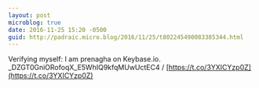 ```yaml
---
layout: post
microblog: true
date: 2016-11-25 15:20 -0500
guid: http://padraic.micro.blog/2016/11/25/t802245490083385344.html
---
```

Verifying myself: I am prenagha on Keybase.io. _DZGT0GniORofoqX_E5WhIQ9kfqMUwUctEC4 / [https://t.co/3YXICYzp0Z](https://t.co/3YXICYzp0Z)
